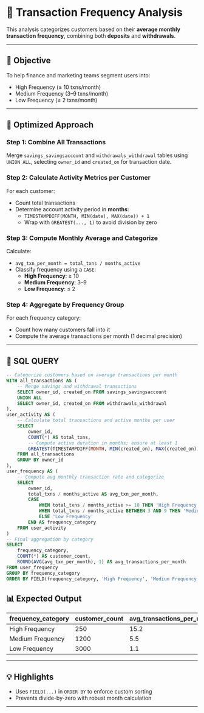 # 🔄 Transaction Frequency Analysis

This analysis categorizes customers based on their **average monthly transaction frequency**, combining both **deposits** and **withdrawals**.

---

## 🎯 Objective

To help finance and marketing teams segment users into:
- High Frequency (≥ 10 txns/month)
- Medium Frequency (3–9 txns/month)
- Low Frequency (≤ 2 txns/month)

---

## 🧠 Optimized Approach

### Step 1: Combine All Transactions
Merge `savings_savingsaccount` and `withdrawals_withdrawal` tables using `UNION ALL`, selecting `owner_id` and `created_on` for transaction date.

### Step 2: Calculate Activity Metrics per Customer
For each customer:
- Count total transactions
- Determine account activity period in **months**:
  - `TIMESTAMPDIFF(MONTH, MIN(date), MAX(date)) + 1`
  - Wrap with `GREATEST(..., 1)` to avoid division by zero

### Step 3: Compute Monthly Average and Categorize
Calculate:
- `avg_txn_per_month = total_txns / months_active`
- Classify frequency using a `CASE`:
  - **High Frequency**: ≥ 10
  - **Medium Frequency**: 3–9
  - **Low Frequency**: ≤ 2

### Step 4: Aggregate by Frequency Group
For each frequency category:
- Count how many customers fall into it
- Compute the average transactions per month (1 decimal precision)

---

## 🧾 SQL QUERY

```sql
-- Categorize customers based on average transactions per month
WITH all_transactions AS (
    -- Merge savings and withdrawal transactions
    SELECT owner_id, created_on FROM savings_savingsaccount
    UNION ALL
    SELECT owner_id, created_on FROM withdrawals_withdrawal
),
user_activity AS (
    -- Calculate total transactions and active months per user
    SELECT
        owner_id,
        COUNT(*) AS total_txns,
        -- Compute active duration in months; ensure at least 1
        GREATEST(TIMESTAMPDIFF(MONTH, MIN(created_on), MAX(created_on)) + 1, 1) AS months_active
    FROM all_transactions
    GROUP BY owner_id
),
user_frequency AS (
    -- Compute avg monthly transaction rate and categorize
    SELECT
        owner_id,
        total_txns / months_active AS avg_txn_per_month,
        CASE
            WHEN total_txns / months_active >= 10 THEN 'High Frequency'
            WHEN total_txns / months_active BETWEEN 3 AND 9 THEN 'Medium Frequency'
            ELSE 'Low Frequency'
        END AS frequency_category
    FROM user_activity
)
-- Final aggregation by category
SELECT
    frequency_category,
    COUNT(*) AS customer_count,
    ROUND(AVG(avg_txn_per_month), 1) AS avg_transactions_per_month
FROM user_frequency
GROUP BY frequency_category
ORDER BY FIELD(frequency_category, 'High Frequency', 'Medium Frequency', 'Low Frequency');

```

## 📊 Expected Output

| frequency_category | customer_count | avg_transactions_per_month |
|--------------------|----------------|-----------------------------|
| High Frequency     | 250            | 15.2                        |
| Medium Frequency   | 1200           | 5.5                         |
| Low Frequency      | 3000           | 1.1                         |

---

## 💡 Highlights

- Uses `FIELD(...)` in `ORDER BY` to enforce custom sorting
- Prevents divide-by-zero with robust month calculation

---

